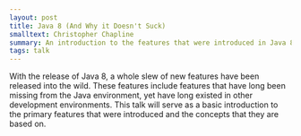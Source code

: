 ```yaml
---
layout: post
title: Java 8 (And Why it Doesn't Suck)
smalltext: Christopher Chapline
summary: An introduction to the features that were introduced in Java 8.
tags: talk
---
```

With the release of Java 8, a whole slew of new features have been released into
the wild. These features include features that have long been missing from the
Java environment, yet have long existed in other development environments. This
talk will serve as a basic introduction to the primary features that were
introduced and the concepts that they are based on.
